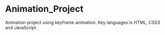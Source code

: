# Animation_Project
Animation project using keyframe animation. Key languages is HTML, CSS3 and JavaScript.
